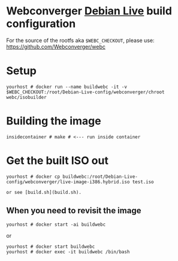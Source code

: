 # Webconverger [Debian Live](http://live.debian.net) build configuration

For the source of the rootfs aka `$WEBC_CHECKOUT`, please use: <https://github.com/Webconverger/webc>

# Setup

	yourhost # docker run --name buildwebc -it -v $WEBC_CHECKOUT:/root/Debian-Live-config/webconverger/chroot webc/isobuilder

# Building the image

	insidecontainer # make # <--- run inside container

# Get the built ISO out

	yourhost # docker cp buildwebc:/root/Debian-Live-config/webconverger/live-image-i386.hybrid.iso test.iso

	or see [build.sh](build.sh).

##  When you need to revisit the image

	yourhost # docker start -ai buildwebc

or

	yourhost # docker start buildwebc
	yourhost # docker exec -it buildwebc /bin/bash
